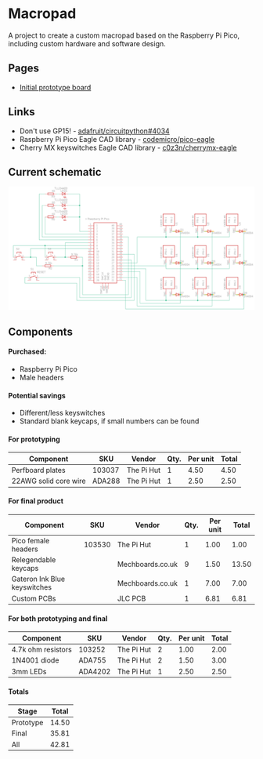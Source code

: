# Macropad

A project to create a custom macropad based on the Raspberry Pi Pico, including custom hardware and software design.

## Pages

* [Initial prototype board](https://github.com/codemicro/macropad/blob/master/.github/initialPrototype.md)

## Links

* Don't use GP15! - [adafruit/circuitpython#4034](https://github.com/adafruit/circuitpython/issues/4034)
* Raspberry Pi Pico Eagle CAD library - [codemicro/pico-eagle](https://github.com/codemicro/pico-eagle)
* Cherry MX keyswitches Eagle CAD library - [c0z3n/cherrymx-eagle](https://github.com/c0z3n/cherrymx-eagle)

## Current schematic

![Current schematic](https://raw.githubusercontent.com/codemicro/macropad/master/.github/images/currentschem.png)

## Components

#### Purchased:

* Raspberry Pi Pico
* Male headers

#### Potential savings

* Different/less keyswitches
* Standard blank keycaps, if small numbers can be found

#### For prototyping

| Component             | SKU    | Vendor     | Qty. | Per unit | Total |
| --------------------- | ------ | ---------- | ---- | -------- | ----- |
| Perfboard plates      | 103037 | The Pi Hut | 1    | 4.50     | 4.50  |
| 22AWG solid core wire | ADA288 | The Pi Hut | 1    | 2.50     | 2.50  |

#### For final product

| Component                    | SKU    | Vendor           | Qty. | Per unit | Total |
| ---------------------------- | ------ | ---------------- | ---- | -------- | ----- |
| Pico female headers          | 103530 | The Pi Hut       | 1    | 1.00     | 1.00  |
| Relegendable keycaps         |        | Mechboards.co.uk | 9    | 1.50     | 13.50 |
| Gateron Ink Blue keyswitches |        | Mechboards.co.uk | 1    | 7.00     | 7.00  |
| Custom PCBs                  |        | JLC PCB          | 1    | 6.81     | 6.81  |

#### For both prototyping and final

| Component          | SKU     | Vendor     | Qty. | Per unit | Total |
| ------------------ | ------- | ---------- | ---- | -------- | ----- |
| 4.7k ohm resistors | 103252  | The Pi Hut | 2    | 1.00     | 2.00  |
| 1N4001 diode       | ADA755  | The Pi Hut | 2    | 1.50     | 3.00  |
| 3mm LEDs           | ADA4202 | The Pi Hut | 1    | 2.50     | 2.50  |

#### Totals

| Stage     | Total |
| --------- | ----- |
| Prototype | 14.50 |
| Final     | 35.81 |
| All       | 42.81 |

